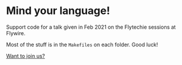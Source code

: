 # Mind your language!

Support code for a talk given in Feb 2021 on the Flytechie sessions at Flywire.

Most of the stuff is in the `Makefiles` on each folder. Good luck!

[Want to join us?](https://www.flywire.com/company/careers)
